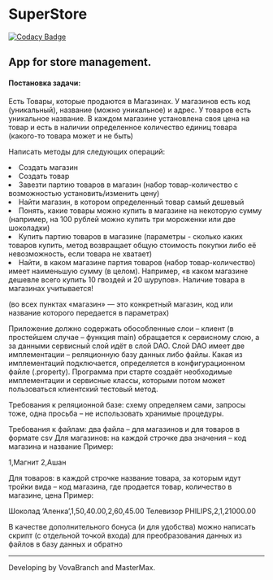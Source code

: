 SuperStore
=================

[![Codacy Badge](https://api.codacy.com/project/badge/Grade/ac17b56c98b447ac9ac5b790672db35f)](https://app.codacy.com/app/ovchingus/SuperStore?utm_source=github.com&utm_medium=referral&utm_content=ovchingus/SuperStore&utm_campaign=Badge_Grade_Dashboard)

App for store management. 
----------------

#### Постановка задачи: 

Есть Товары, которые продаются в Магазинах. У магазинов есть код (уникальный), 
название (можно уникальное) и адрес. У товаров есть уникальное название. В каждом 
магазине установлена своя цена на товар и есть в наличии определенное количество 
единиц товара (какого-то товара может и не быть) 
 
   Написать методы для следующих операций: 
   
<li> Создать магазин 
<li> Создать товар 
<li> Завезти партию товаров в магазин (набор товар-количество с возможностью 
установить/изменить цену) 
<li> Найти магазин, в котором определенный товар самый дешевый 
<li> Понять, какие товары можно купить в магазине на некоторую сумму (например, на 
100 рублей можно купить три мороженки или две шоколадки) 
<li> Купить партию товаров в магазине (параметры - сколько каких товаров купить, 
метод возвращает общую стоимость покупки либо её невозможность, если товара 
не хватает) 
<li> Найти, в каком магазине партия товаров (набор товар-количество) имеет 
наименьшую сумму (в целом). Например, «в каком магазине дешевле всего купить 
10 гвоздей и 20 шурупов». Наличие товара в магазинах учитывается! 
 
(во всех пунктах «магазин» — это конкретный магазин, код или название которого 
передается в параметрах) 
 
Приложение должно содержать обособленные слои – клиент (в простейшем случае – 
функция main) обращается к сервисному слою, а за данными сервисный слой идёт в слой 
DAO. Слой DAO имеет две имплементации – реляционную базу данных либо файлы. Какая 
из имплементаций подключается, определяется в конфигурационном файле (.property). 
Программа при старте создаёт необходимые имплементации и сервисные классы, 
которыми потом может пользоваться клиентский тестовый метод. 
 
Требования к реляционной базе: схему определяем сами, запросы тоже, одна просьба – 
не использовать хранимые процедуры. 
 
Требования к файлам: два файла – для магазинов и для товаров в формате csv 
Для магазинов: на каждой строчке два значения – код магазина и название 
Пример: 
 
1,Магнит 
2,Ашан 
 
Для товаров: в каждой строчке название товара, за которым идут тройки вида – код 
магазина, где продается товар, количество в магазине, цена 
Пример: 
 
Шоколад ‘Аленка’,1,50,40.00,2,60,45.00 
Телевизор PHILIPS,2,1,21000.00 
 
В качестве дополнительного бонуса (и для удобства) можно написать скрипт (с отдельной 
точкой входа) для преобразования данных из файлов в базу данных и обратно
***
Developing by VovaBranch and MasterMax.

